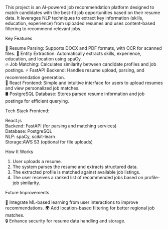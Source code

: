 This project is an AI-powered job recommendation platform designed to match candidates with the best-fit job opportunities based on their resume data. It leverages NLP techniques to extract key information (skills, education, experience) from uploaded resumes and uses content-based filtering to recommend relevant jobs. 

Key Features 

📄 Resume Parsing: Supports DOCX and PDF formats, with OCR for scanned files. 
🧠 Entity Extraction: Automatically extracts skills, experience, education, and location using spaCy.  
🔥 Job Matching: Calculates similarity between candidate profiles and job postings. 
⚡ FastAPI Backend: Handles resume upload, parsing, and recommendation generation.  
🎯 React Frontend: Simple and intuitive interface for users to upload resumes and view personalized job matches.  
🛢️ PostgreSQL Database: Stores parsed resume information and job postings for efficient querying.  

Tech Stack Frontend: 

React.js  
Backend: FastAPI (for parsing and matching services)  
Database: PostgreSQL  
NLP: spaCy, scikit-learn  
Storage:AWS S3 (optional for file uploads) 

How It Works

1. User uploads a resume.
2. The system parses the resume and extracts structured data.  
3. The extracted profile is matched against available job listings.  
4. The user receives a ranked list of recommended jobs based on profile-job similarity.

Future Improvements 

🎯 Integrate ML-based learning from user interactions to improve recommendations.
🌍 Add location-based filtering for better regional job matches.  
🔒 Enhance security for resume data handling and storage.
